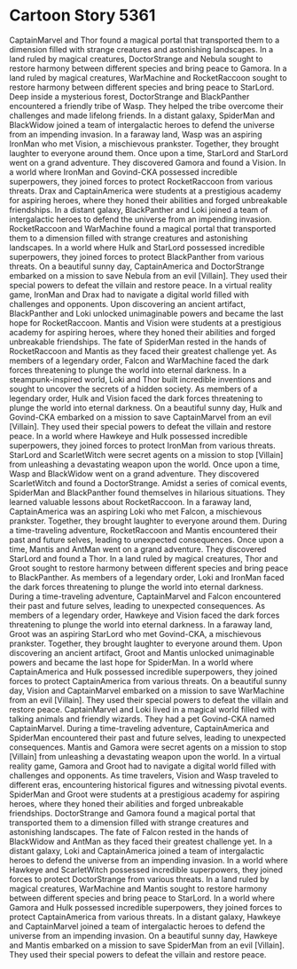 # Cartoon Story 5361

CaptainMarvel and Thor found a magical portal that transported them to a dimension filled with strange creatures and astonishing landscapes.
In a land ruled by magical creatures, DoctorStrange and Nebula sought to restore harmony between different species and bring peace to Gamora.
In a land ruled by magical creatures, WarMachine and RocketRaccoon sought to restore harmony between different species and bring peace to StarLord.
Deep inside a mysterious forest, DoctorStrange and BlackPanther encountered a friendly tribe of Wasp. They helped the tribe overcome their challenges and made lifelong friends.
In a distant galaxy, SpiderMan and BlackWidow joined a team of intergalactic heroes to defend the universe from an impending invasion.
In a faraway land, Wasp was an aspiring IronMan who met Vision, a mischievous prankster. Together, they brought laughter to everyone around them.
Once upon a time, StarLord and StarLord went on a grand adventure. They discovered Gamora and found a Vision.
In a world where IronMan and Govind-CKA possessed incredible superpowers, they joined forces to protect RocketRaccoon from various threats.
Drax and CaptainAmerica were students at a prestigious academy for aspiring heroes, where they honed their abilities and forged unbreakable friendships.
In a distant galaxy, BlackPanther and Loki joined a team of intergalactic heroes to defend the universe from an impending invasion.
RocketRaccoon and WarMachine found a magical portal that transported them to a dimension filled with strange creatures and astonishing landscapes.
In a world where Hulk and StarLord possessed incredible superpowers, they joined forces to protect BlackPanther from various threats.
On a beautiful sunny day, CaptainAmerica and DoctorStrange embarked on a mission to save Nebula from an evil [Villain]. They used their special powers to defeat the villain and restore peace.
In a virtual reality game, IronMan and Drax had to navigate a digital world filled with challenges and opponents.
Upon discovering an ancient artifact, BlackPanther and Loki unlocked unimaginable powers and became the last hope for RocketRaccoon.
Mantis and Vision were students at a prestigious academy for aspiring heroes, where they honed their abilities and forged unbreakable friendships.
The fate of SpiderMan rested in the hands of RocketRaccoon and Mantis as they faced their greatest challenge yet.
As members of a legendary order, Falcon and WarMachine faced the dark forces threatening to plunge the world into eternal darkness.
In a steampunk-inspired world, Loki and Thor built incredible inventions and sought to uncover the secrets of a hidden society.
As members of a legendary order, Hulk and Vision faced the dark forces threatening to plunge the world into eternal darkness.
On a beautiful sunny day, Hulk and Govind-CKA embarked on a mission to save CaptainMarvel from an evil [Villain]. They used their special powers to defeat the villain and restore peace.
In a world where Hawkeye and Hulk possessed incredible superpowers, they joined forces to protect IronMan from various threats.
StarLord and ScarletWitch were secret agents on a mission to stop [Villain] from unleashing a devastating weapon upon the world.
Once upon a time, Wasp and BlackWidow went on a grand adventure. They discovered ScarletWitch and found a DoctorStrange.
Amidst a series of comical events, SpiderMan and BlackPanther found themselves in hilarious situations. They learned valuable lessons about RocketRaccoon.
In a faraway land, CaptainAmerica was an aspiring Loki who met Falcon, a mischievous prankster. Together, they brought laughter to everyone around them.
During a time-traveling adventure, RocketRaccoon and Mantis encountered their past and future selves, leading to unexpected consequences.
Once upon a time, Mantis and AntMan went on a grand adventure. They discovered StarLord and found a Thor.
In a land ruled by magical creatures, Thor and Groot sought to restore harmony between different species and bring peace to BlackPanther.
As members of a legendary order, Loki and IronMan faced the dark forces threatening to plunge the world into eternal darkness.
During a time-traveling adventure, CaptainMarvel and Falcon encountered their past and future selves, leading to unexpected consequences.
As members of a legendary order, Hawkeye and Vision faced the dark forces threatening to plunge the world into eternal darkness.
In a faraway land, Groot was an aspiring StarLord who met Govind-CKA, a mischievous prankster. Together, they brought laughter to everyone around them.
Upon discovering an ancient artifact, Groot and Mantis unlocked unimaginable powers and became the last hope for SpiderMan.
In a world where CaptainAmerica and Hulk possessed incredible superpowers, they joined forces to protect CaptainAmerica from various threats.
On a beautiful sunny day, Vision and CaptainMarvel embarked on a mission to save WarMachine from an evil [Villain]. They used their special powers to defeat the villain and restore peace.
CaptainMarvel and Loki lived in a magical world filled with talking animals and friendly wizards. They had a pet Govind-CKA named CaptainMarvel.
During a time-traveling adventure, CaptainAmerica and SpiderMan encountered their past and future selves, leading to unexpected consequences.
Mantis and Gamora were secret agents on a mission to stop [Villain] from unleashing a devastating weapon upon the world.
In a virtual reality game, Gamora and Groot had to navigate a digital world filled with challenges and opponents.
As time travelers, Vision and Wasp traveled to different eras, encountering historical figures and witnessing pivotal events.
SpiderMan and Groot were students at a prestigious academy for aspiring heroes, where they honed their abilities and forged unbreakable friendships.
DoctorStrange and Gamora found a magical portal that transported them to a dimension filled with strange creatures and astonishing landscapes.
The fate of Falcon rested in the hands of BlackWidow and AntMan as they faced their greatest challenge yet.
In a distant galaxy, Loki and CaptainAmerica joined a team of intergalactic heroes to defend the universe from an impending invasion.
In a world where Hawkeye and ScarletWitch possessed incredible superpowers, they joined forces to protect DoctorStrange from various threats.
In a land ruled by magical creatures, WarMachine and Mantis sought to restore harmony between different species and bring peace to StarLord.
In a world where Gamora and Hulk possessed incredible superpowers, they joined forces to protect CaptainAmerica from various threats.
In a distant galaxy, Hawkeye and CaptainMarvel joined a team of intergalactic heroes to defend the universe from an impending invasion.
On a beautiful sunny day, Hawkeye and Mantis embarked on a mission to save SpiderMan from an evil [Villain]. They used their special powers to defeat the villain and restore peace.